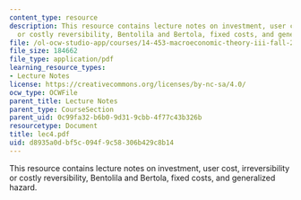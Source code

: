 ```yaml
---
content_type: resource
description: This resource contains lecture notes on investment, user cost, irreversibility
  or costly reversibility, Bentolila and Bertola, fixed costs, and generalized hazard.
file: /ol-ocw-studio-app/courses/14-453-macroeconomic-theory-iii-fall-2006/d8935a0dbf5c094f9c58306b429c8b14_lec4.pdf
file_size: 184662
file_type: application/pdf
learning_resource_types:
- Lecture Notes
license: https://creativecommons.org/licenses/by-nc-sa/4.0/
ocw_type: OCWFile
parent_title: Lecture Notes
parent_type: CourseSection
parent_uid: 0c99fa32-b6b0-9d31-9cbb-4f77c43b326b
resourcetype: Document
title: lec4.pdf
uid: d8935a0d-bf5c-094f-9c58-306b429c8b14
---
```

This resource contains lecture notes on investment, user cost, irreversibility or costly reversibility, Bentolila and Bertola, fixed costs, and generalized hazard.